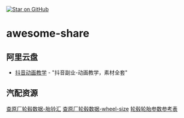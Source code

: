 <a href="https://github.com/u10k/awesome-share"><img src="https://img.shields.io/github/stars/user/repo.svg?style=social" alt="Star on GitHub"></a>
# awesome-share


## 阿里云盘

* [抖音动画教学](https://www.aliyundrive.com/s/EZfWm2VvMWs) - "抖音副业-动画教学，素材全套"


## 汽配资源
[查原厂轮毂数据-胎铃汇](https://www.wheelmax.com.cn)
[查原厂轮毂数据-wheel-size](https://www.wheel-size.com/)
[轮毂轮胎参数参考表](https://www.wanchezhijia.com/calc)
